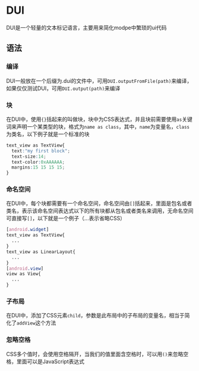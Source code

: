 # DUI
DUI是一个轻量的文本标记语言，主要用来简化modpe中繁琐的ui代码
## 语法
### 编译
DUI一般放在一个后缀为.dui的文件中，可用`DUI.outputFromFile(path)`来编译，如果仅仅测试DUI，可用`DUI.output(path)`来编译  
### 块
在DUI中，使用`{}`括起来的叫做块，块中为CSS表达式，并且块前需要使用`as`关键词来声明一个某类型的块，格式为`name as class`，其中，`name`为变量名，`class`为类名，以下例子就是一个标准的块  
```css
text_view as TextView{
  text:"my first block";
  text-size:14;
  text-color:0xAAAAAA;
  margins:15 15 15 15;
}
```
### 命名空间
在DUI中，每个块都需要有一个命名空间，命名空间由`[]`括起来，里面是包名或者类名，表示该命名空间表达式以下的所有块都从包名或者类名来调用，无命名空间可直接写`[]`，以下就是一个例子（...表示省略CSS）
```css
[android.widget]
text_view as TextView{
  ...
}
text_view as LinearLayout{
  ...
}
[android.view]
view as View{
  ...
}
```
### 子布局
在DUI中，添加了CSS元素`child`，参数是此布局中的子布局的变量名，相当于简化了`addView`这个方法
### 忽略空格
CSS多个值时，会使用空格隔开，当我们的值里面含空格时，可以用`()`来忽略空格，里面可以是JavaScript表达式
